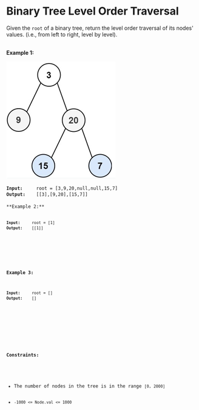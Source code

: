 <!-- markdownlint-disable -->

# Binary Tree Level Order Traversal

Given the `root` of a binary tree, return the level order traversal of its nodes' values. (i.e., from left to right, level by level).<br>
<br>

**Example 1:**

<img src="./img/example1.png">

<pre><code><strong>Input:</strong>     root = [3,9,20,null,null,15,7]
<strong>Output:</strong>    [[3],[9,20],[15,7]]

**Example 2:**

<pre><code><strong>Input:</strong>     root = [1]
<strong>Output:</strong>    [[1]]</code></pre>
<br>

**Example 3:**

<pre><code><strong>Input:</strong>     root = []
<strong>Output:</strong>    []</code></pre>
<br>
<br>

**Constraints:**

<ul>
    <li>The number of nodes in the tree is in the range <code>[0, 2000]</code></li>
    <li><code>-1000 <= Node.val <= 1000</code></li>
<ul>
